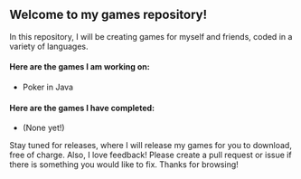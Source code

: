 ## Welcome to my games repository!

In this repository, I will be creating games for myself and friends, coded in a variety of languages.

#### Here are the games I am working on:
- Poker in Java

#### Here are the games I have completed:
- (None yet!)

Stay tuned for releases, where I will release my games for you to download, free of charge. 
Also, I love feedback! Please create a pull request or issue if there is something you would
like to fix. Thanks for browsing!


